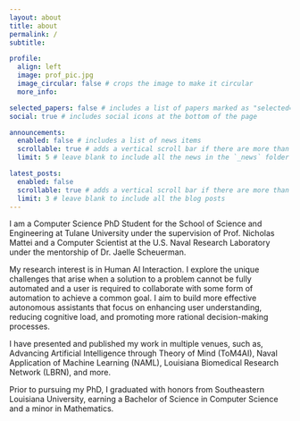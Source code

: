 ```yaml
---
layout: about
title: about
permalink: /
subtitle:

profile:
  align: left
  image: prof_pic.jpg
  image_circular: false # crops the image to make it circular
  more_info: 

selected_papers: false # includes a list of papers marked as "selected={true}"
social: true # includes social icons at the bottom of the page

announcements:
  enabled: false # includes a list of news items
  scrollable: true # adds a vertical scroll bar if there are more than 3 news items
  limit: 5 # leave blank to include all the news in the `_news` folder

latest_posts:
  enabled: false
  scrollable: true # adds a vertical scroll bar if there are more than 3 new posts items
  limit: 3 # leave blank to include all the blog posts
---
```


I am a Computer Science PhD Student for the School of Science and Engineering at Tulane University under the supervision of Prof. Nicholas Mattei and a Computer Scientist at the U.S. Naval Research Laboratory under the mentorship of Dr. Jaelle Scheuerman. 

My research interest is in Human AI Interaction. I explore the unique challenges that arise when a solution to a problem cannot be fully automated and a user is required to collaborate with some form of automation to achieve a common goal. I aim to build more effective autonomous assistants that focus on enhancing user understanding, reducing cognitive load, and promoting more rational decision-making processes. 

I have presented and published my work in multiple venues, such as, Advancing Artificial Intelligence through Theory of Mind (ToM4AI), Naval Application of Machine Learning (NAML), Louisiana Biomedical Research Network (LBRN), and more. 

Prior to pursuing my PhD, I graduated with honors from Southeastern Louisiana University, earning a Bachelor of Science in Computer Science and a minor in Mathematics. 
